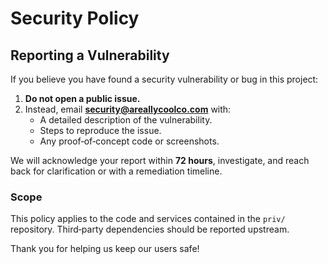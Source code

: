 # Security Policy

## Reporting a Vulnerability

If you believe you have found a security vulnerability or bug in this project:

1. **Do not open a public issue.**
2. Instead, email **security@areallycoolco.com** with:
   - A detailed description of the vulnerability.
   - Steps to reproduce the issue.
   - Any proof‑of‑concept code or screenshots.

We will acknowledge your report within **72 hours**, investigate, and reach back for clarification
or with a remediation timeline.

### Scope

This policy applies to the code and services contained in the `priv/` repository. Third‑party
dependencies should be reported upstream.

Thank you for helping us keep our users safe!
